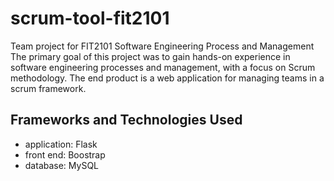 # scrum-tool-fit2101
Team project for FIT2101 Software Engineering Process and Management
The primary goal of this project was to gain hands-on experience in software engineering processes and management, with a focus on Scrum methodology.
The end product is a web application for managing teams in a scrum framework.
## Frameworks and Technologies Used
- application: Flask
- front end: Boostrap
- database: MySQL
